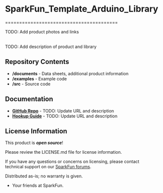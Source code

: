 # SparkFun_Template_Arduino_Library
========================================

<table class="table table-hover table-striped table-bordered">
    <p> TODO: Add product photos and links </p>
</table>

TODO: Add description of product and library

Repository Contents
-------------------

* **/documents** - Data sheets, additional product information
* **/examples** - Example code 
* **/src** - Source code

Documentation
--------------
* **[GitHub Repo](https://github.com/sparkfun/TODO)** - TODO: Update URL and description
* **[Hookup Guide](http://docs.sparkfun.com/TODO/)** - TODO: Update URL and description

License Information
-------------------

This product is _**open source**_! 

Please review the LICENSE.md file for license information. 

If you have any questions or concerns on licensing, please contact technical support on our [SparkFun forums](https://forum.sparkfun.com/viewforum.php?f=152).

Distributed as-is; no warranty is given.

- Your friends at SparkFun.

_<COLLABORATION CREDIT>_
